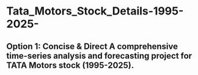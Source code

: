# Tata_Motors_Stock_Details-1995-2025-
## Option 1: Concise &amp; Direct A comprehensive time-series analysis and forecasting project for TATA Motors stock (1995-2025). 
